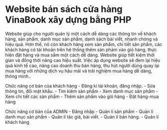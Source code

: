 # Website bán sách cửa hàng VinaBook xây dựng bằng PHP

  Website giúp cho người quản lý một cách dễ dàng các thông tin về khách hàng, sản phẩm, danh mục sản phẩm, danh sách bài viết, nhanh chóng và hiệu quả. Hơn thế, nó còn khách hàng xem sản phẩm, chi tiết sản phẩm, các khách hàng có tài khoản trên hệ thống thêm sản phảm vào giỏ hàng, thực hiện đặt hàng và mua sắm một cách dễ dàng. Website giúp tiết kiệm thời gian và đồng thời nâng cao hiệu suất. Việc áp dụng website sẽ đem lại hiệu quả kinh tế cao, nâng cao doanh thu bán hàng, thu hút người dùng quay lại mua hàng với những dịch vụ hậu mãi và trải nghiệm mua hàng dễ dàng, thông minh.. 


Chức năng cơ bản của khách hàng
      - Đăng kí tài khoản, đăng nhập.
      - Sửa thông tin, đổi mật khẩu.
      - Tìm kiếm sản phẩm
      - Xem danh mục sản phẩm
      - Xem chi tiết các sản phẩm
      - Thêm sản phẩm vào giỏ hàng
      - Đặt hàng-mua hàng


Chức năng cơ bản của ADMIN
      - Đăng nhập
      - Quản lí sản phẩm
      - Quản lí danh mục sản phẩm
      - Quản lí tác giả, bài viết.
      - Quản lí bán hàng.
      - Quản lí khách hàng


